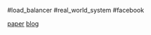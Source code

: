 #load_balancer #real_world_system #facebook

[paper](https://research.facebook.com/publications/taiji-managing-global-user-traffic-for-large-scale-internet-services-at-the-edge/) [blog](https://blog.acolyer.org/2019/11/15/facebook-taiji/)

